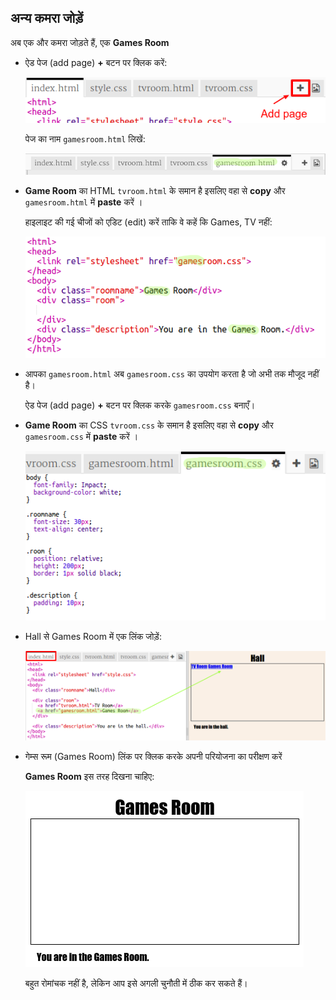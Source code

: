 ## अन्य कमरा जोड़ें

अब एक और कमरा जोड़ते हैं, एक **Games Room**

+ ऐड पेज (add page) **+** बटन पर क्लिक करें:
    
    ![स्क्रीनशॉट](images/rooms-add-page.png)
    
    पेज का नाम `gamesroom.html` लिखें:
    
    ![स्क्रीनशॉट](images/rooms-games-html.png)

+ **Game Room** का HTML `tvroom.html` के समान है इसलिए वहा से **copy** और `gamesroom.html` में **paste** करें ।
    
    हाइलाइट की गई चीजों को एडिट (edit) करें ताकि वे कहें कि Games, TV नहीं:
    
    ![स्क्रीनशॉट](images/rooms-games-html2.png)

+ आपका `gamesroom.html` अब `gamesroom.css` का उपयोग करता है जो अभी तक मौजूद नहीं है।
    
    ऐड पेज (add page) **+** बटन पर क्लिक करके `gamesroom.css` बनाएँ।

+ **Game Room** का CSS `tvroom.css` के समान है इसलिए वहा से **copy** और `gamesroom.css` में **paste** करें ।
    
    ![स्क्रीनशॉट](images/rooms-add-games-css.png)

+ Hall से Games Room में एक लिंक जोड़ें:
    
    ![स्क्रीनशॉट](images/rooms-hall-games.png)

+ गेम्स रूम (Games Room) लिंक पर क्लिक करके अपनी परियोजना का परीक्षण करें
    
    **Games Room** इस तरह दिखना चाहिए:
    
    ![स्क्रीनशॉट](images/rooms-games-before.png)
    
    बहुत रोमांचक नहीं है, लेकिन आप इसे अगली चुनौती में ठीक कर सकते हैं।
